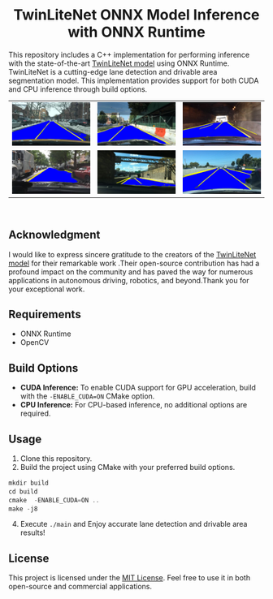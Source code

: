 
<div align="center">

# TwinLiteNet ONNX Model Inference with ONNX Runtime

</div>

This repository includes a C++ implementation for performing inference with the state-of-the-art [TwinLiteNet model](https://github.com/chequanghuy/TwinLiteNet) using ONNX Runtime. TwinLiteNet is a cutting-edge lane detection and drivable area segmentation model. This implementation provides support for both CUDA and CPU inference through build options.



<div align="center">
    <table>
        <tr>
            <td><img src="assets/results0.jpg" alt="Image 1" width="300"/></td>
            <td><img src="assets/results2.jpg" alt="Image 2" width="300"/></td>
            <td><img src="assets/results3.jpg" alt="Image 3" width="300"/></td>
        </tr>
        <tr>
            <td><img src="assets/results4.jpg" alt="Image 4" width="300"/></td>
            <td><img src="assets/results5.jpg" alt="Image 5" width="300"/></td>
            <td><img src="assets/results6.jpg" alt="Image 6" width="300"/></td>
        </tr>
    </table>
</div>
<br>

## Acknowledgment

I would like to express sincere gratitude to the creators of the [TwinLiteNet model](https://github.com/chequanghuy/TwinLiteNet) for their remarkable work .Their open-source contribution has had a profound impact on the community and has paved the way for numerous applications in autonomous driving, robotics, and beyond.Thank you for your exceptional work.

## Requirements

- ONNX Runtime
- OpenCV


## Build Options

- **CUDA Inference:** To enable CUDA support for GPU acceleration, build with the `-ENABLE_CUDA=ON` CMake option.
- **CPU Inference:** For CPU-based inference, no additional options are required.

## Usage

1. Clone this repository.
2. Build the project using CMake with your preferred build options.
```cpp
mkdir build
cd build
cmake  -ENABLE_CUDA=ON ..
make -j8
```
4. Execute `./main` and Enjoy accurate lane detection and drivable area results!

## License

This project is licensed under the [MIT License](LICENSE). Feel free to use it in both open-source and commercial applications.
